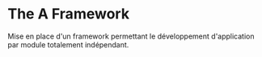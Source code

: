 # The A Framework

Mise en place d'un framework permettant le développement d'application par module totalement indépendant.